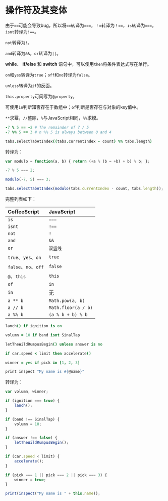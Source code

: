 # 操作符及其变体

由于`==`可能会导致bug，所以将`==`转译为`===`，`！=`转译为`！==`，`is`转译为`===`，`isnt`转译为`!==`。

`not`转译为`!`。

`and`转译为`&&`，`or`转译为`||`。

**while**、 **if/else** 和 **switch** 语句中，可以使用`then`将条件表达式写在单行。

`on`和`yes`转译为`true`；`off`和`no`转译为`false`。

`unless`转译为`if`的反面。

`this.property`可简写为`@property`。

可使用`in`判断知否存在于数组中；`of`判断是否存在与对象的key值中。

`**`求幂，`//`整除，`%`与JavaScript相同，`%%`求模。

```coffee
-7 % 5 == -2 # The remainder of 7 / 5
-7 %% 5 == 3 # n %% 5 is always between 0 and 4

tabs.selectTabAtIndex((tabs.currentIndex - count) %% tabs.length)
```

转译为：

```js
var modulo = function(a, b) { return (+a % (b = +b) + b) % b; };

-7 % 5 === 2;

modulo(-7, 5) === 3;

tabs.selectTabAtIndex(modulo(tabs.currentIndex - count, tabs.length));
```

完整列表如下：

| CoffeeScript       | JavaScript          |
| :----------------- | :------------------ |
| `is`               | `===`               |
| `isnt`             | `!==`               |
| `not`              | `!`                 |
| `and`              | `&&`                |
| `or`               | `双竖线`               |
| `true`、`yes`、`on`  | `true`              |
| `false`、`no`、`off` | `false`             |
| `@`、`this`         | `this`              |
| `of`               | `in`                |
| `in`               | 无                   |
| `a ** b`           | `Math.pow(a, b)`    |
| `a // b`           | `Math.floor(a / b)` |
| `a %% b`           | `(a % b + b) % b`   |

```coffee
lanch() if ignition is on

volumn = 10 if band isnt SinalTap

letTheWildRumpusBegin() unless answer is no

if car.speed < limit then accelerate()

winner = yes if pick in [1, 2, 3]

print inspect "My name is #{@name}"
```

转译为：

```js
var volumn, winner;

if (ignition === true) {
	lanch();
}

if (band !== SinalTap) {
	volumn = 10;
}

if (answer !== false) {
	letTheWildRumpusBegin();
}

if (car.speed < limit) {
	accelerate();
}

if (pick === 1 || pick === 2 || pick === 3) {
	winner = true;
}

print(inspect("My name is " + this.name));
```
